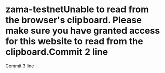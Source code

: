 # zama-testnetUnable to read from the browser's clipboard. Please make sure you have granted access for this website to read from the clipboard.Commit 2 line
Commit 3 line
